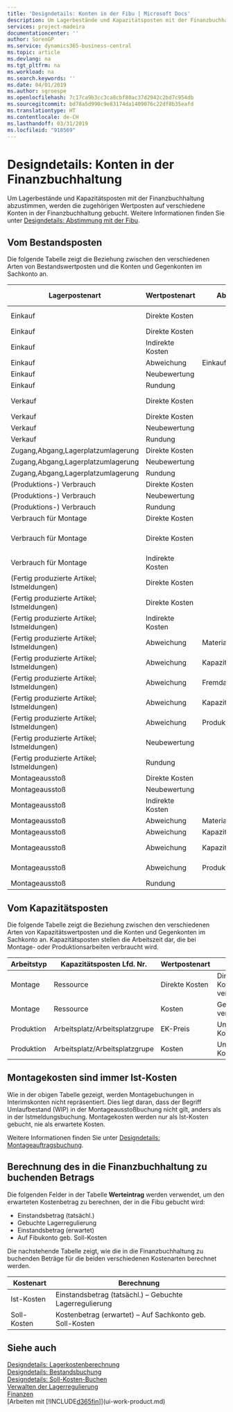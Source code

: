 ```yaml
---
title: 'Designdetails: Konten in der Fibu | Microsoft Docs'
description: Um Lagerbestände und Kapazitätsposten mit der Finanzbuchhaltung abzustimmen, werden die zugehörigen Wertposten auf verschiedene Konten in der Finanzbuchhaltung gebucht.
services: project-madeira
documentationcenter: ''
author: SorenGP
ms.service: dynamics365-business-central
ms.topic: article
ms.devlang: na
ms.tgt_pltfrm: na
ms.workload: na
ms.search.keywords: ''
ms.date: 04/01/2019
ms.author: sgroespe
ms.openlocfilehash: 7c17ca9b3cc3ca8cbf80ac37d2942c2bd7c954db
ms.sourcegitcommit: bd78a5d990c9e83174da1409076c22df8b35eafd
ms.translationtype: HT
ms.contentlocale: de-CH
ms.lasthandoff: 03/31/2019
ms.locfileid: "918569"
---
```

# <a name="design-details-accounts-in-the-general-ledger"></a>Designdetails: Konten in der Finanzbuchhaltung
Um Lagerbestände und Kapazitätsposten mit der Finanzbuchhaltung abzustimmen, werden die zugehörigen Wertposten auf verschiedene Konten in der Finanzbuchhaltung gebucht. Weitere Informationen finden Sie unter [Designdetails: Abstimmung mit der Fibu](design-details-reconciliation-with-the-general-ledger.md).  

## <a name="from-the-inventory-ledger"></a>Vom Bestandsposten  
Die folgende Tabelle zeigt die Beziehung zwischen den verschiedenen Arten von Bestandswertposten und die Konten und Gegenkonten im Sachkonto an.  

|**Lagerpostenart**|**Wertpostenart**|**Abweichungsart**|**Soll-Kosten**|**Konto**|**Gegenkonto**|  
|--------------------------------|--------------------------|-----------------------|-----------------------|-----------------|---------------------------|  
|Einkauf|Direkte Kosten||Ja|Lager (Interim)|Lagerzugangskonto (Interim)|  
|Einkauf|Direkte Kosten||Nr.|Lagerbest.|Direkte Kosten verrechnet|  
|Einkauf|Indirekte Kosten||Nr.|Lagerbest.|Gemeinkosten verrechnet|  
|Einkauf|Abweichung|Einkauf|Nr.|Lagerbest.|Einkaufsabweichung|  
|Einkauf|Neubewertung||Nr.|Lagerbest.|Lagerkorrektur|  
|Einkauf|Rundung||Nr.|Lagerbest.|Lagerkorrektur|  
|Verkauf|Direkte Kosten||Ja|Lager (Interim)|LAGERVERBR (Interim)|  
|Verkauf|Direkte Kosten||Nr.|Lagerbest.|LAGERVERBR|  
|Verkauf|Neubewertung||Nr.|Lagerbest.|Lagerkorrektur|  
|Verkauf|Rundung||Nr.|Lagerbest.|Lagerkorrektur|  
|Zugang,Abgang,Lagerplatzumlagerung|Direkte Kosten||Nr.|Lagerbest.|Lagerkorrektur|  
|Zugang,Abgang,Lagerplatzumlagerung|Neubewertung||Nr.|Lagerbest.|Lagerkorrektur|  
|Zugang,Abgang,Lagerplatzumlagerung|Rundung||Nr.|Lagerbest.|Lagerkorrektur|  
|(Produktions-) Verbrauch|Direkte Kosten||Nr.|Lagerbest.|WIP|  
|(Produktions-) Verbrauch|Neubewertung||Nr.|Lagerbest.|Lagerkorrektur|  
|(Produktions-) Verbrauch|Rundung||Nr.|Lagerbest.|Lagerkorrektur|  
|Verbrauch für Montage|Direkte Kosten||Nr.|Lagerbest.|Lagerkorrektur|  
|Verbrauch für Montage|Direkte Kosten||Nr.|Direkte Kosten verrechnet|Lagerkorrektur|  
|Verbrauch für Montage|Indirekte Kosten||Nr.|Gemeinkosten verrechnet|Lagerkorrektur|  
|(Fertig produzierte Artikel; Istmeldungen)|Direkte Kosten||Ja|Lager (Interim)|WIP|  
|(Fertig produzierte Artikel; Istmeldungen)|Direkte Kosten||Nr.|Lagerbest.|WIP|  
|(Fertig produzierte Artikel; Istmeldungen)|Indirekte Kosten||Nr.|Lagerbest.|Gemeinkosten verrechnet|  
|(Fertig produzierte Artikel; Istmeldungen)|Abweichung|Material|Nr.|Lagerbest.|Materialabweichung|  
|(Fertig produzierte Artikel; Istmeldungen)|Abweichung|Kapazität|Nr.|Lagerbest.|Kapazitätsabweichung|  
|(Fertig produzierte Artikel; Istmeldungen)|Abweichung|Fremdarbeit|Nr.|Lagerbest.|Fremdarbeitskostenabweichung|  
|(Fertig produzierte Artikel; Istmeldungen)|Abweichung|Kapazitätsgemeinkosten|Nr.|Lagerbest.|Kap.-Gemeinkostenabweichung|  
|(Fertig produzierte Artikel; Istmeldungen)|Abweichung|Produktionsgemeinkosten|Nr.|Lagerbest.|Prod.-Gemeinkostenabweichung|  
|(Fertig produzierte Artikel; Istmeldungen)|Neubewertung||Nr.|Lagerbest.|Lagerkorrektur|  
|(Fertig produzierte Artikel; Istmeldungen)|Rundung||Nr.|Lagerbest.|Lagerkorrektur|  
|Montageausstoß|Direkte Kosten||Nr.|Lagerbest.|Lagerkorrektur|  
|Montageausstoß|Neubewertung||Nr.|Lagerbest.|Lagerkorrektur|  
|Montageausstoß|Indirekte Kosten||Nr.|Lagerbest.|Gemeinkosten verrechnet|  
|Montageausstoß|Abweichung|Material|Nr.|Lagerbest.|Materialabweichung|  
|Montageausstoß|Abweichung|Kapazität|Nr.|Lagerbest.|Kapazitätsabweichung|  
|Montageausstoß|Abweichung|Kapazitätsgemeinkosten|Nr.|Lagerbest.|Kap.-Gemeinkostenabweichung|  
|Montageausstoß|Abweichung|Produktionsgemeinkosten|Nr.|Lagerbest.|Prod.-Gemeinkostenabweichung|  
|Montageausstoß|Rundung||Nr.|Lagerbest.|Lagerkorrektur|  

## <a name="from-the-capacity-ledger"></a>Vom Kapazitätsposten  
 Die folgende Tabelle zeigt die Beziehung zwischen den verschiedenen Arten von Kapazitätswertposten und die Konten und Gegenkonten im Sachkonto an. Kapazitätsposten stellen die Arbeitszeit dar, die bei Montage- oder Produktionsarbeiten verbraucht wird.  

|**Arbeitstyp**|**Kapazitätsposten Lfd. Nr.**|**Wertpostenart**|**Konto**|**Gegenkonto**|  
|-------------------|------------------------------------|--------------------------|-----------------|---------------------------|  
|Montage|Ressource|Direkte Kosten|Direkte Kosten verrechnet|Lagerkorrektur|  
|Montage|Ressource|Kosten|Gemeinkosten verrechnet|Lagerkorrektur|  
|Produktion|Arbeitsplatz/Arbeitsplatzgrupe|EK-Preis|Unf.-Arbeit-Konto|Direkte Kosten verrechnet|  
|Produktion|Arbeitsplatz/Arbeitsplatzgrupe|Kosten|Unf.-Arbeit-Konto|Gemeinkosten verrechnet|  

## <a name="assembly-costs-are-always-actual"></a>Montagekosten sind immer Ist-Kosten  
 Wie in der obigen Tabelle gezeigt, werden Montagebuchungen in Interimskonten nicht repräsentiert. Dies liegt daran, dass der Begriff Umlaufbestand (WIP) in der Montageausstoßbuchung nicht gilt, anders als in der Istmeldungsbuchung. Montagekosten werden nur als Ist-Kosten gebucht, nie als erwartete Kosten.  

 Weitere Informationen finden Sie unter [Designdetails: Montageauftragsbuchung](design-details-assembly-order-posting.md).  

## <a name="calculating-the-amount-to-post-to-the-general-ledger"></a>Berechnung des in die Finanzbuchhaltung zu buchenden Betrags  
 Die folgenden Felder in der Tabelle **Werteintrag** werden verwendet, um den erwarteten Kostenbetrag zu berechnen, der in die Fibu gebucht wird:  

-   Einstandsbetrag (tatsächl.)  
-   Gebuchte Lagerregulierung  
-   Einstandsbetrag (erwartet)  
-   Auf Fibukonto geb. Soll-Kosten  

Die nachstehende Tabelle zeigt, wie die in die Finanzbuchhaltung zu buchenden Beträge für die beiden verschiedenen Kostenarten berechnet werden.  

|Kostenart|Berechnung|  
|---------------|-----------------|  
|Ist-Kosten|Einstandsbetrag (tatsächl.) – Gebuchte Lagerregulierung|  
|Soll-Kosten|Kostenbetrag (erwartet) – Auf Sachkonto geb. Soll-Kosten|  

## <a name="see-also"></a>Siehe auch  
 [Designdetails: Lagerkostenberechnung](design-details-inventory-costing.md)   
 [Designdetails: Bestandsbuchung](design-details-inventory-posting.md)   
 [Designdetails: Soll-Kosten-Buchen](design-details-expected-cost-posting.md)  
 [Verwalten der Lagerregulierung](finance-manage-inventory-costs.md)  
 [Finanzen](finance.md)  
 [Arbeiten mit [!INCLUDE[d365fin](includes/d365fin_md.md)]](ui-work-product.md)  
